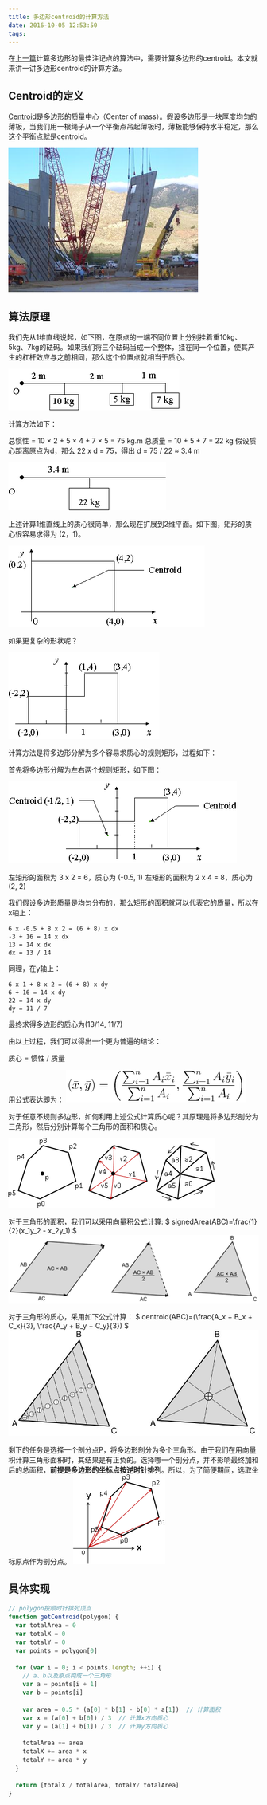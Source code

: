 ```yaml
---
title: 多边形centroid的计算方法
date: 2016-10-05 12:53:50
tags:
---
```


在[上一篇][1]计算多边形的最佳注记点的算法中，需要计算多边形的centroid。本文就来讲一讲多边形centroid的计算方法。

## Centroid的定义

[Centroid][2]是多边形的质量中心（Center of mass）。假设多边形是一块厚度均匀的薄板，当我们用一根绳子从一个平衡点吊起薄板时，薄板能够保持水平稳定，那么这个平衡点就是centroid。

![tilt-slab-construction][3]


## 算法原理

我们先从1维直线说起，如下图，在原点的一端不同位置上分别挂着重10kg、5kg、7kg的砝码。如果我们将三个砝码当成一个整体，挂在同一个位置，使其产生的杠杆效应与之前相同，那么这个位置点就相当于质心。

![Center of mass][4]

计算方法如下：

总惯性 = 10 × 2 + 5 × 4 + 7 × 5 = 75 kg.m
总质量 = 10 + 5 + 7 = 22 kg
假设质心距离原点为d，那么 22 x d = 75，得出 d = 75 / 22 ≈ 3.4 m

![Center of mass 2][5]

上述计算1维直线上的质心很简单，那么现在扩展到2维平面。如下图，矩形的质心很容易求得为 (2，1)。

![Center of mass 3][6]

如果更复杂的形状呢？

![Center of mass 4][7]

计算方法是将多边形分解为多个容易求质心的规则矩形，过程如下：

首先将多边形分解为左右两个规则矩形，如下图：

![Center of mass 5][8]

左矩形的面积为 3 x 2 = 6，质心为 (-0.5, 1)
左矩形的面积为 2 x 4 = 8，质心为 (2, 2)

我们假设多边形质量是均匀分布的，那么矩形的面积就可以代表它的质量，所以在x轴上：
```
6 x -0.5 + 8 x 2 = (6 + 8) x dx
-3 + 16 = 14 x dx
13 = 14 x dx
dx = 13 / 14
```

同理，在y轴上：
```
6 x 1 + 8 x 2 = (6 + 8) x dy
6 + 16 = 14 x dy
22 = 14 x dy
dy = 11 / 7
```
最终求得多边形的质心为(13/14, 11/7)

由以上过程，我们可以得出一个更为普遍的结论：

质心 = 惯性 / 质量

用公式表达即为：
![eq1][9]

对于任意不规则多边形，如何利用上述公式计算质心呢？其原理是将多边形剖分为三角形，然后分别计算每个三角形的面积和质心。

![Polygon area][10]

对于三角形的面积，我们可以采用向量积公式计算:
$
signedArea(ABC)=\frac{1}{2}(x_1y_2 - x_2y_1)
$
![Area of triangle][11]


对于三角形的质心，采用如下公式计算：
$
centroid(ABC)=(\frac{A_x + B_x + C_x}{3}, \frac{A_y + B_y + C_y}{3})
$
![Centroid of triangle][12]

剩下的任务是选择一个剖分点P，将多边形剖分为多个三角形。由于我们在用向量积计算三角形面积时，其结果是有正负的。选择哪一个剖分点，并不影响最终加和后的总面积，**前提是多边形的坐标点按逆时针排列**。所以，为了简便期间，选取坐标原点作为剖分点。
![Polygon area][13]

## 具体实现

```javascript
// polygon按顺时针排列顶点
function getCentroid(polygon) {
  var totalArea = 0
  var totalX = 0
  var totalY = 0
  var points = polygon[0]

  for (var i = 0; i < points.length; ++i) {
    // a、b以及原点构成一个三角形
    var a = points[i + 1]
    var b = points[i]

    var area = 0.5 * (a[0] * b[1] - b[0] * a[1])  // 计算面积
    var x = (a[0] + b[0]) / 3  // 计算x方向质心
    var y = (a[1] + b[1]) / 3  // 计算y方向质心

    totalArea += area
    totalX += area * x
    totalY += area * y
  }

  return [totalX / totalArea, totalY/ totalArea]
}
```


[1]: /2016/09/26/polylabel2.html
[2]: https://en.wikipedia.org/wiki/Centroid
[3]: /assets/tilt-slab-construction.jpg
[4]: /assets/Image1203.gif
[5]: /assets/Image1207.gif
[6]: /assets/Image1208.gif
[7]: /assets/Image1211.gif
[8]: /assets/Image1212.gif
[9]: /assets/eq1.png
[10]: /assets/PolygonArea1.png
[11]: /assets/figure7.jpg
[12]: /assets/figure8.jpg
[13]: /assets/PolygonArea3.png
